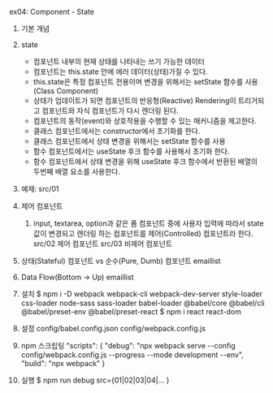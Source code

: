 ex04: Component - State

01. 기본 개념
  1. state
     - 컴포넌트 내부의 현재 상태를 나타내는 쓰기 가능한 데이터
     - 컴포넌트는 this.state 안에 에러 데이터(상태)가질 수 있다.
     - this.state은 특정 컴포넌트 전용이며 변경을 위해서는 setState 함수를 사용(Class Component)
     - 상태가 업데이트가 되면 컴포넌트의 반응형(Reactive) Rendering이 트리거되고 컴포넌트와 자식 컴포넌트가 다시 렌더링 된다.
     - 컴포넌트의 동작(event)와 상호작용을 수행할 수 있는 매커니즘을 제고한다.
     - 클래스 컴포넌트에서는 constructor에서 초기화를 한다.
     - 클래스 컴포넌트에서 상태 변경을 위해서는 setState 함수를 사용
     - 함수 컴포넌트에서는 useState 후크 함수를 사용해서 초기화 한다.
     - 함수 컴포넌트에서 상태 변경을 위해 useState 후크 함수에서 반환된 배열의 두번째 배열 요소를 사용한다. 

  2. 예제: src/01

02. 제어 컴포넌트
    1. input, textarea, option과 같은 폼 컴포넌트 중에 사용자 입력에 따라서 state값이
    변경되고 렌더링 하는 컴포넌트를 제어(Controlled) 컴포넌트라 한다. 
    src/02 제어 컴포넌트
    src/03 비제어 컴포넌트

03. 상태(Stateful) 컴포넌트 vs 순수(Pure, Dumb) 컴포넌트
    emaillist

04.  Data Flow(Bottom -> Up)
    emaillist


1. 설치
$ npm i -D webpack webpack-cli webpack-dev-server style-loader css-loader node-sass sass-loader babel-loader @babel/core @babel/cli @babel/preset-env @babel/preset-react
$ npm i react react-dom

2. 설정
config/babel.config.json
config/webpack.config.js

3. npm 스크립팅
  "scripts": {
    "debug": "npx webpack serve --config config/webpack.config.js --progress --mode development --env",
    "build": "npx webpack"
  }

4. 실행
$ npm run debug src={01|02|03|04|... }
